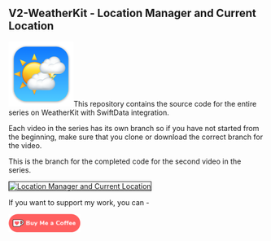 ## V2-WeatherKit - Location Manager and Current Location

![MyWeather](Images/MyWeather.png)This repository contains the source code for the entire series on WeatherKit with SwiftData integration.

Each video in the series has its own branch so if you have not started from the beginning, make sure that you clone or download the correct branch for the video.

This is the branch for the completed code for the second video in the series. 


<a href="http://www.youtube.com/watch?feature=player_embedded&v=bl_0hNyoeWs
" target="_blank"><img src="http://img.youtube.com/vi/oCJRZJ_Kb4s/0.jpg" 
alt="Location Manager and Current Location" width="480" height="360" border="1" /></a>

If you want to support my work, you can - </br>

<a href='://ko-fi.com/Z8Z22WRVG' target='_blank'><img height='36' style='border:0px;height:36px;' src='Images/kofi3.png' border='0' alt='Buy Me a Coffee at ko-fi.com' /></a>

